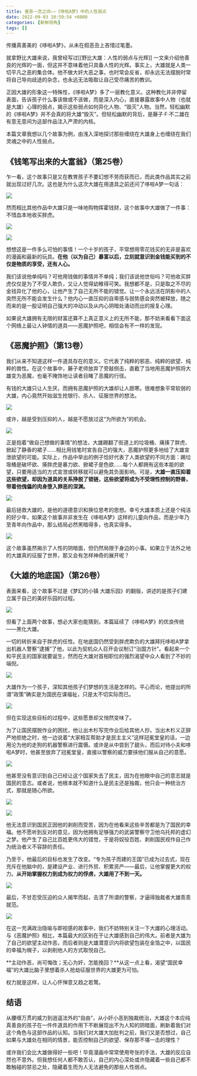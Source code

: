 ```yaml
---
title: 善恶一念之间——《哆啦A梦》中的人性弱点
date: 2022-09-03 10:59:54 +0800
categories: [新鲜视角]
tags: []
---
```



传播真善美的《哆啦A梦》，从未在假恶丑上吝惜过笔墨。

就拿野比大雄来说，我曾经写过[[野比大雄：人性的弱点与光辉]] 一文来介绍他善良的光辉的一面，但这并不意味着他只具备人性的光辉。事实上，大雄就是人类一切平凡之恶的集合体。他不做大奸大恶之事，也时常会反省，却永远无法摆脱时常将自己导向歧途的杂念，也永远无法吸取让自己受尽痛苦的教训。

正因大雄的形象这一特殊性，《哆啦A梦》多了一层教化意义。这种教化并非停留表面，告诉孩子什么事该做或不该做，而是深入内心，直接暴露故事中人物（也就是大雄）心理的弱点，揭示这些弱点如何异化人物、“毁灭”人物。当然，轻松幽默的《哆啦A梦》并不会真的将大雄“毁灭”。但轻松幽默的背后，是藤子·F·不二雄在有意无意间为这部作品注入严肃的内核。

本篇文章我想以几个故事为例，由浅入深地探讨那些缠绕在大雄身上也缠绕在我们灵魂之中的人性弱点。

## 《钱笔写出来的大富翁》（第25卷）

乍一看，这个故事只是又在教育孩子不要幻想不劳而获而已，而此类作品其实之前就出现过好几次。这也是为什么这次大雄在用道具之前还问了哆啦A梦一句话：

![](https://pica.zhimg.com/80/v2-92bc075a27e208e434b6ad4bdec4a2b5_1440w.jpg?source=d16d100b)

然而相比其他作品中大雄只是一味地购物挥霍钱财，这个故事中大雄做了一件事：不惜血本地收买胖虎。

![](https://picx.zhimg.com/80/v2-9ccf1ae4c4eaf991bbef301f8dd35796_1440w.jpg?source=d16d100b)

![](https://picx.zhimg.com/80/v2-1d000eb9ebca63f62ac300490a6747e1_1440w.jpg?source=d16d100b)

想想这是一件多么可怕的事情！一个十岁的孩子，平常想用零花钱买的无非是喜欢的漫画和最新的玩具。**在他（以为自己）暴富以后，立刻就意识到金钱能买到的不仅是物质的享受，还有人心。**

我们该说他单纯吗？可他用钱做的事情并不单纯；我们该说他世俗吗？可他收买胖虎仅仅是为了不受人欺负，又让人觉得幼稚得可笑。我想都不是，只是取之不尽的金钱异化了他的心，让他产生了自己无所不能的错觉。让一个永远活在阴影中的人突然无所不能会发生什么？他内心一直压抑的自卑感与弱势感会突然被释放，随之而来的是一股证明自己强大的冲动以及从内心阴暗处涌动而出的报复心理。

如果说大雄拥有无限的财富还算不上真正意义上的无所不能，那不妨来看看下面这个网络上最让人钟情的道具——恶魔护照吧，相信会有不一样的发现。

## 《恶魔护照》（第13卷）

我们从来不知道这样一件道具存在的意义。它代表了纯粹的邪恶、纯粹的欲望、纯粹的兽性。在这个故事中，藤子老师放弃了旁敲侧击，直截了当地用恶魔护照将大雄变为恶魔，也毫不掩饰地让读者目睹了恶魔的行径。

有钱的大雄只让人生厌，而拥有恶魔护照的大雄却让人胆寒。很难想象平常软弱的大雄，内心竟然开始滋生抢银行、杀人、征服世界的想法。

![](https://pic4.zhimg.com/80/v2-7f3ebfb39065ffce9da8ceb97b727a31_1440w.jpg?source=d16d100b)

或许，越是受到压抑的人，越是不愿放过这“为所欲为”的机会。

![](https://pic1.zhimg.com/80/v2-4cfd5c1ea6a5ade40760e940190afcc3_1440w.jpg?source=d16d100b)

正是抱着“做自己想做的事情”的想法，大雄踢翻了街道上的垃圾桶、痛揍了胖虎、掀起了静香的裙子……相比用钱笔时宣告自己的强大，恶魔护照更多地给了大雄宣泄欲望的可能。实际上，作品中举出的例子恰好代表了人类欲望的不同方面：踢垃圾桶是破坏欲、揍胖虎是暴力欲、掀裙子是色欲……每个人都拥有这些本能的欲望，只要用适当的方式宣泄或转移就可以避免其负面影响。可是，**大雄一直压抑着这些欲望，却因为道具的关系挣脱了锁链，这些欲望将成为不受理性控制的野兽，带着他傀儡的肉身堕入罪恶的深渊。**

![](https://pic2.zhimg.com/80/v2-b1caea90b7b895bcd2816c2de147e5fa_1440w.jpg?source=d16d100b)

最后拯救大雄的，是他的道德意识和换位思考的思想。幸亏大雄本质上还是个纯洁的好少年，如果这个故事并非发生在《哆啦A梦》这样的儿童向作品，而是少年乃至青年向作品中，那么结局必然黑暗得多，也真实得多。

![](https://pic1.zhimg.com/80/v2-356eaab8ca00e6154f4483c25f70765b_1440w.jpg?source=d16d100b)

这个故事虽然揭示了人性的阴暗面，但仍然局限于身边的小事。如果立于法外之地的大雄真的征服了世界，那又会有怎样神奇的展开呢？

## 《大雄的地底国》（第26卷）

表面来看，这个故事不过是《梦幻的小镇 大雄乐园》的翻版，讲述的是孩子们建立属于自己的美好乐园的过程。

![](https://pic3.zhimg.com/80/v2-73f2a4f521c7facd4db85921b7e0245f_1440w.jpg?source=d16d100b)

但看了上面两个故事，想必大家也能猜到，本篇延续了《哆啦A梦》的优良传统——黑化大雄。

一切的转折来自于胖虎的任性。在地底国仍然受到胖虎欺负的大雄拜托哆啦A梦拿出机器人警察“逮捕”了他，以此为契机众人召开会议制订“治国方针”。看起来一个和平民主的国家就要诞生，然而在大雄对首相职位的强烈渴望中众人看到了不妙的端倪。

![](https://pic2.zhimg.com/80/v2-5341fba603001c66dd64782f1d9733db_1440w.jpg?source=d16d100b)

大雄作为一个孩子，深知其他孩子们梦想的生活是怎样的。平心而论，他提出的所谓“政策”确实是为国民在谋福祉，只是太不切实际而已。

![](https://pica.zhimg.com/80/v2-d96430c109a197f923628add9f6703e8_1440w.jpg?source=d16d100b)

但在实现这些目标的过程中，这些愿景却又悄然变味了。

为了让国民摆脱作业的困扰，他让出木杉写完作业后给其他人抄。当出木杉义正辞严地拒绝之时，他一边说着“大家相互帮助才是民主主义”这样冠冕堂皇的话，一边用沦为他的走狗的机器警察进行震慑。或许是从中尝到了甜头，而后对待小夫和哆啦A梦时，他甚至放弃了冠冕堂皇，直接以警察的威力要挟他们服从自己的意愿。

![](https://pica.zhimg.com/80/v2-84d1395fc6f412fce17139d7b9604a74_1440w.jpg?source=d16d100b)

他甚至没有意识到自己已经让这个国家失去了民主，因为在他眼中自己的意志就是国民的意志。或者说，他根本就不知道什么是民主还是独裁，他只会一种统治方式，那就是随心所欲。

![](https://pic3.zhimg.com/80/v2-cd3b8277e15e74d7a0ebe7bf38828662_1440w.jpg?source=d16d100b)

![](https://pic1.zhimg.com/80/v2-eedc56cc77fca337974aa93a6e05a68e_1440w.jpg?source=d16d100b)

他无法意识到国民正因他的剥削而受苦，因为在他看来这些辛苦都是为了国民的幸福。他不愿听到反对的意见，因为他拥有足够强力的武装警察守卫他乌托邦的虚幻之梦。他产生了自己比百姓更伟大的错觉，于是将奴役百姓、剥削国民视作自己作为统治者义不容辞的责任。

乃至于，他最后的目标也发生了改变。“专为孩子而建的王国”已成为过去式，现在充斥在他脑中的，是建设产业、进行外贸、积累资产——最后，让他掌握更大的权力。**从开始掌握权力到成为权力的俘虏，大雄用了不到一天。**

![](https://pic1.zhimg.com/80/v2-9853bdae65c63a0e6eaa25a427709389_1440w.jpg?source=d16d100b)

最后，不甘忍受压迫的众人揭竿而起，击溃了所谓的警察，才逼得独裁者大雄乖乖就范。

![](https://picx.zhimg.com/80/v2-d9b280b03c720de94191718759a256be_1440w.jpg?source=d16d100b)

在这一充满政治隐喻与即视感的故事中，我们不妨特别关注一下大雄的心理活动。与《恶魔护照》相比，本篇最大的区别在于让大雄感到自己的伟大。前者是大雄为了自己的欲望主动作恶，而后者则是大雄潜意识内将欲望包装在金箔之中，以国民的幸福为幌子，以剥削他人的方式取悦自己。

**主动作恶，尚可悔改；无心为奸，怎能挽回？**从这一点上看，渴望“国民幸福”的大雄比脑子里想着杀人抢劫征服世界的大雄更为可怕。

权力就是这样，让人心怀惮意又趋之若鹜。

## 结语

从腰缠万贯的威力到逍遥法外的“自由”，从小奸小恶到独裁统治，大雄这个本应纯真善良的孩子在一件件道具的作用下不断展现出不为人知的阴暗面，刷新着我们对这个角色与这部作品的认知。当我们对大雄大加批判之前，我们又是否想过，自己如果与大雄处在相同的情景，能否控制自己的欲望、保存那不堪一击的理性？

或许我们会比大雄做得好一些吧！毕竟漫画中常常使用夸张的手法，大雄的反应自然也不意外。但我想任何人都不敢否认，自己的内心深处或许隐藏着一些自己都不敢触碰的禁忌之处，隐藏着生而为人无法避免的那些人性弱点。